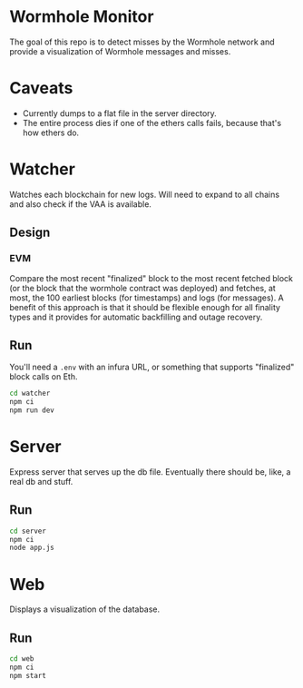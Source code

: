 # Wormhole Monitor

The goal of this repo is to detect misses by the Wormhole network and provide a visualization of Wormhole messages and misses.

# Caveats

- Currently dumps to a flat file in the server directory.
- The entire process dies if one of the ethers calls fails, because that's how ethers do.

# Watcher

Watches each blockchain for new logs. Will need to expand to all chains and also check if the VAA is available.

## Design

### EVM

Compare the most recent "finalized" block to the most recent fetched block (or the block that the wormhole contract was deployed) and fetches, at most, the 100 earliest blocks (for timestamps) and logs (for messages). A benefit of this approach is that it should be flexible enough for all finality types and it provides for automatic backfilling and outage recovery.

## Run

You'll need a `.env` with an infura URL, or something that supports "finalized" block calls on Eth.

```bash
cd watcher
npm ci
npm run dev
```

# Server

Express server that serves up the db file. Eventually there should be, like, a real db and stuff.

## Run

```bash
cd server
npm ci
node app.js
```

# Web

Displays a visualization of the database.

## Run

```bash
cd web
npm ci
npm start
```
